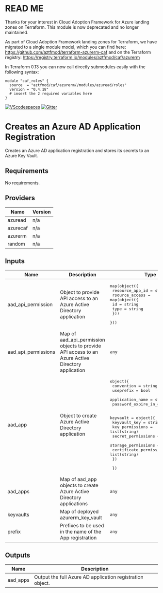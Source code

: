 # **READ ME**

Thanks for your interest in Cloud Adoption Framework for Azure landing zones on Terraform.
This module is now deprecated and no longer maintained. 

As part of Cloud Adoption Framework landing zones for Terraform, we have migrated to a single module model, which you can find here: https://github.com/aztfmod/terraform-azurerm-caf and on the Terraform registry: https://registry.terraform.io/modules/aztfmod/caf/azurerm 

In Terraform 0.13 you can now call directly submodules easily with the following syntax:
```hcl
module "caf_roles" {
  source  = "aztfmod/caf/azurerm//modules/azuread/roles"
  version = "0.4.18"
  # insert the 2 required variables here
}
```

[![VScodespaces](https://img.shields.io/endpoint?url=https%3A%2F%2Faka.ms%2Fvso-badge)](https://online.visualstudio.com/environments/new?name=terraform-azurerm-caf-aad-apps&repo=aztfmod/terraform-azurerm-caf-aad-apps)
[![Gitter](https://badges.gitter.im/aztfmod/community.svg)](https://gitter.im/aztfmod/community?utm_source=badge&utm_medium=badge&utm_campaign=pr-badge)

# Creates an Azure AD Application Registration

Creates an Azure AD application registration and stores its secrets to an Azure Key Vault.

<!--- BEGIN_TF_DOCS --->
## Requirements

No requirements.

## Providers

| Name | Version |
|------|---------|
| azuread | n/a |
| azurecaf | n/a |
| azurerm | n/a |
| random | n/a |

## Inputs

| Name | Description | Type | Default | Required |
|------|-------------|------|---------|:--------:|
| aad\_api\_permission | Object to provide API access to an Azure Active Directory application | <pre>map(object({<br>    resource_app_id = string<br>    rsource_access = map(object({<br>      id   = string<br>      type = string<br>    }))<br>  }))</pre> | `{}` | no |
| aad\_api\_permissions | Map of aad\_api\_permission objects to provide API access to an Azure Active Directory application | `any` | n/a | yes |
| aad\_app | Object to create Azure Active Directory application | <pre>object({<br>    convention              = string<br>    useprefix               = bool<br>    application_name        = string<br>    password_expire_in_days = number<br><br>    keyvault = object({<br>      keyvault_key            = string<br>      key_permissions         = list(string)<br>      secret_permissions      = list(string)<br>      storage_permissions     = list(string)<br>      certificate_permissions = list(string)<br>    })<br><br>  })</pre> | <pre>{<br>  "application_name": null,<br>  "convention": "cafrandom",<br>  "keyvault": null,<br>  "password_expire_in_days": 180,<br>  "useprefix": false<br>}</pre> | no |
| aad\_apps | Map of aad\_app objects to create Azure Active Directory applications | `any` | n/a | yes |
| keyvaults | Map of deployed azurerm\_key\_vault | `any` | n/a | yes |
| prefix | Prefixes to be used in the name of the App registration | `any` | n/a | yes |

## Outputs

| Name | Description |
|------|-------------|
| aad\_apps | Output the full Azure AD application registration object. |

<!--- END_TF_DOCS --->
